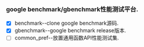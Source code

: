 ### google benchmark/gbenchmark性能测试平台.
- [x] benchmark--clone google benchmark源码.
- [x] gbenchmark--google benchmark release版本.
- [ ] common_pref--放置通用函数API性能测试集.
